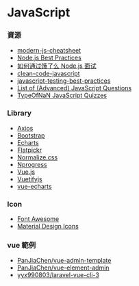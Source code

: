 <a name="#JavaScript"></a>
# JavaScript

<a name="resources"></a>
### 資源
- [modern-js-cheatsheet](https://github.com/mbeaudru/modern-js-cheatsheet)
- [Node.js Best Practices](https://github.com/i0natan/nodebestpractices)
- [如何通过饿了么 Node.js 面试](https://github.com/ElemeFE/node-interview/tree/master/sections/zh-cn)
- [clean-code-javascript](https://github.com/ryanmcdermott/clean-code-javascript)
- [javascript-testing-best-practices](https://github.com/goldbergyoni/javascript-testing-best-practices)
- [List of (Advanced) JavaScript Questions](https://github.com/lydiahallie/javascript-questions)
- [TypeOfNaN JavaScript Quizzes](https://quiz.typeofnan.dev/)

<a name="library"></a>
### Library
- [Axios](https://github.com/axios/axios)
- [Bootstrap](https://getbootstrap.com/)
- [Echarts](https://echarts.baidu.com)
- [Flatpickr](https://flatpickr.js.org)
- [Normalize.css](https://necolas.github.io/normalize.css)
- [Nprogress](https://ricostacruz.com/nprogress/)
- [Vue.js](https://vuejs.org)
- [Vuetifyjs](https://vuetifyjs.com)
- [vue-echarts](https://github.com/ecomfe/vue-echarts)

<a name="icon"></a>
### Icon
- [Font Awesome](https://fontawesome.com/)
- [Material Design Icons](https://materialdesignicons.com/)

<a name="vue_example"></a>
### vue 範例
- [PanJiaChen/vue-admin-template](https://github.com/PanJiaChen/vue-admin-template)
- [PanJiaChen/vue-element-admin](https://github.com/PanJiaChen/vue-element-admin)
- [yyx990803/laravel-vue-cli-3](https://github.com/yyx990803/laravel-vue-cli-3)
